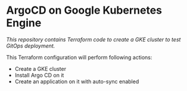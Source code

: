 # ArgoCD on Google Kubernetes Engine

*This repository contains Terraform code to create a GKE cluster to test GitOps deployment.*

This Terraform configuration will perform following actions:
* Create a GKE cluster
* Install Argo CD on it
* Create an application on it with auto-sync enabled